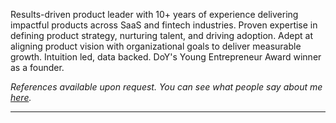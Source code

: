 <p class="full-width">Results-driven product leader with 10+ years of experience delivering impactful products across SaaS and fintech industries. Proven expertise in defining product strategy, nurturing talent, and driving adoption. Adept at aligning product vision with organizational goals to deliver measurable growth. Intuition led, data backed. DoY's Young Entrepreneur Award winner as a founder.</p>

<p class="full-width"><i>References available upon request. You can see what people say about me <a href="https://github.com/mcclowes/mcclowes/blob/master/recommendations.md">here</a>.</i></p>

<hr class="full-width"/>
